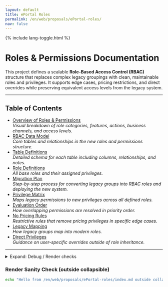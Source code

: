 ```yaml
---
layout: default
title: ePortal Roles
permalink: /en/web/proposals/ePortal-roles/
nav: false
---
```


{% include lang-toggle.html %}

# Roles & Permissions Documentation

This project defines a scalable **Role-Based Access Control (RBAC)** structure that replaces complex legacy groupings with clean, maintainable roles and privileges. It supports edge cases, pricing restrictions, and direct overrides while preserving equivalent access levels from the legacy system.

---

## Table of Contents
- [Overview of Roles & Permissions](./structure-overview/)  
  *Visual breakdown of role categories, features, actions, business channels, and access levels.*
- [RBAC Data Model](./data-model/)  
  *Core tables and relationships in the new roles and permissions structure.*
- [Table Definitions](./table-definitions/)  
  *Detailed schema for each table including columns, relationships, and notes.*
- [Role Definitions](./role-definitions/)  
  *All base roles and their assigned privileges.*
- [Migration Plan](./migration-plan/)  
  *Step-by-step process for converting legacy groups into RBAC roles and deploying the new system.*
- [Privilege Matrix](./privilege-matrix/)  
  *Maps legacy permissions to new privileges across all defined roles.*
- [Evaluation Order](./evaluation-order/)  
  *How overlapping permissions are resolved in priority order.*
- [No Pricing Rules](./no-pricing-rules/)  
  *Restrictive rules that remove pricing privileges in specific edge cases.*
- [Legacy Mapping](./legacy-mapping/)  
  *How legacy groups map into modern roles.*
- [Direct Privileges](./direct-privileges/)  
  *Guidance on user-specific overrides outside of role inheritance.*

---

<details markdown="1">
  <summary>Expand: Debug / Render checks</summary>

Temporary collapsible to monitor styling and markdown processing.

```bash
echo "Hello from /en/web/proposals/ePortal-roles/index.md within collapsible"
ls -la
```
</details>

### Render Sanity Check (outside collapsible)

```bash
echo "Hello from /en/web/proposals/ePortal-roles/index.md outside collapsible"
```
